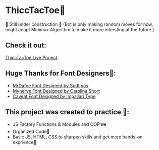 # ThiccTacToe🍑
🚧 Still under construction 🚧
(Bot is only making random moves for now, might adapt Minimax Algorithm to make it more intersting at the future.)
## Check it out: 
[ThiccTacToe Live Porject](https://avihayr.github.io/TicTacToe/).

## Huge Thanks for Font Designers👑:
- [MrDafoe Font Designed by Sudtipos](https://fonts.google.com/specimen/Mr+Dafoe)
- [Mynerve Font Designed by Carolina Short](https://fonts.google.com/specimen/Mynerve)
- [Caveat Font Designed by Impallari Type](https://fonts.google.com/specimen/Caveat)

## This project was created to practice 🗻:
- JS Factory Functions & Modules and OOP 👪
- Organized Code📁
- Basic JS, HTML, CSS to sharpen skills and get more hands-on exprience🤝
